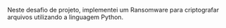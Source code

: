 Neste desafio de projeto, implementei um Ransomware para criptografar arquivos utilizando a linguagem Python.
